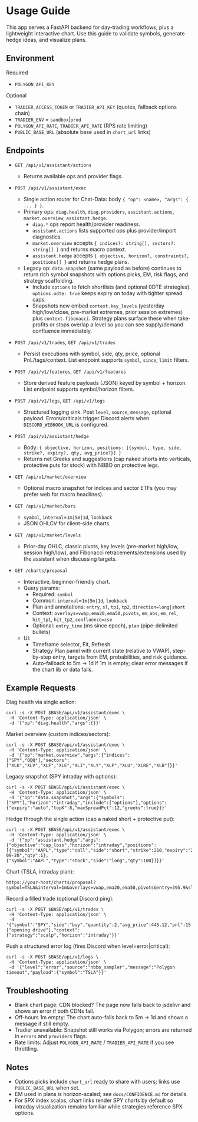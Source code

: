 # Usage Guide

This app serves a FastAPI backend for day-trading workflows, plus a lightweight interactive chart. Use this guide to validate symbols, generate hedge ideas, and visualize plans.

## Environment

Required
- `POLYGON_API_KEY`

Optional
- `TRADIER_ACCESS_TOKEN` or `TRADIER_API_KEY` (quotes, fallback options chain)
- `TRADIER_ENV` = `sandbox`|`prod`
- `POLYGON_API_RATE`, `TRADIER_API_RATE` (RPS rate limiting)
- `PUBLIC_BASE_URL` (absolute base used in `chart_url` links)

## Endpoints

- `GET /api/v1/assistant/actions`
  - Returns available ops and provider flags.

- `POST /api/v1/assistant/exec`
  - Single action router for Chat-Data: body `{ "op": <name>, "args": { ... } }`.
  - Primary ops: `diag.health`, `diag.providers`, `assistant.actions`, `market.overview`, `assistant.hedge`.
    - `diag.*` ops report health/provider readiness.
    - `assistant.actions` lists supported ops plus provider/import diagnostics.
    - `market.overview` accepts `{ indices?: string[], sectors?: string[] }` and returns macro context.
    - `assistant.hedge` accepts `{ objective, horizon?, constraints?, positions[] }` and returns hedge plans.
  - Legacy op: `data.snapshot` (same payload as before) continues to return rich symbol snapshots with options picks, EM, risk flags, and strategy scaffolding.
    - Include `options` to fetch shortlists (and optional 0DTE strategies). `options.odte: true` keeps expiry on today with tighter spread caps.
    - Snapshots now embed `context.key_levels` (yesterday high/low/close, pre-market extremes, prior session extremes) plus `context.fibonacci`. Strategy plans surface these when take-profits or stops overlap a level so you can see supply/demand confluence immediately.

- `POST /api/v1/trades`, `GET /api/v1/trades`
  - Persist executions with symbol, side, qty, price, optional PnL/tags/context. List endpoint supports `symbol`, `since`, `limit` filters.

- `POST /api/v1/features`, `GET /api/v1/features`
  - Store derived feature payloads (JSON) keyed by symbol + horizon. List endpoint supports symbol/horizon filters.

- `POST /api/v1/logs`, `GET /api/v1/logs`
  - Structured logging sink. Post `level`, `source`, `message`, optional payload. Errors/criticals trigger Discord alerts when `DISCORD_WEBHOOK_URL` is configured.

- `POST /api/v1/assistant/hedge`
  - Body: `{ objective, horizon, positions: [{symbol, type, side, strike?, expiry?, qty, avg_price?}] }`
  - Returns net Greeks and suggestions (cap naked shorts into verticals, protective puts for stock) with NBBO on protective legs.

- `GET /api/v1/market/overview`
  - Optional macro snapshot for indices and sector ETFs (you may prefer web for macro headlines).

- `GET /api/v1/market/bars`
  - `symbol`, `interval`=`1m|5m|1d`, `lookback`
  - JSON OHLCV for client-side charts.

- `GET /api/v1/market/levels`
  - Prior-day OHLC, classic pivots, key levels (pre-market high/low, session high/low), and Fibonacci retracements/extensions used by the assistant when discussing targets.

- `GET /charts/proposal`
  - Interactive, beginner-friendly chart.
  - Query params:
    - Required: `symbol`
    - Common: `interval`=`1m|5m|1d`, `lookback`
    - Plan and annotations: `entry`, `sl`, `tp1`, `tp2`, `direction=long|short`
    - Context: `overlays=vwap,ema20,ema50,pivots`, `em_abs`, `em_rel`, `hit_tp1`, `hit_tp2`, `confluence=csv`
    - Optional: `entry_time` (ms since epoch), `plan` (pipe-delimited bullets)
  - UI:
    - Timeframe selector, Fit, Refresh
    - Strategy Plan panel with current state (relative to VWAP), step-by-step entry, targets from EM, probabilities, and risk guidance.
    - Auto-fallback to 5m → 1d if 1m is empty; clear error messages if the chart lib or data fails.

## Example Requests

Diag health via single action:
```
curl -s -X POST $BASE/api/v1/assistant/exec \
 -H 'Content-Type: application/json' \
 -d '{"op":"diag.health","args":{}}'
```

Market overview (custom indices/sectors):
```
curl -s -X POST $BASE/api/v1/assistant/exec \
 -H 'Content-Type: application/json' \
 -d '{"op":"market.overview","args":{"indices":["SPY","QQQ"],"sectors":["XLK","XLV","XLF","XLE","XLI","XLY","XLP","XLU","XLRE","XLB"]}}'
```

Legacy snapshot (SPY intraday with options):
```
curl -s -X POST $BASE/api/v1/assistant/exec \
 -H 'Content-Type: application/json' \
 -d '{"op":"data.snapshot","args":{"symbols":["SPY"],"horizon":"intraday","include":["options"],"options":{"expiry":"auto","topK":8,"maxSpreadPct":12,"greeks":true}}}'
```

Hedge through the single action (cap a naked short + protective put):
```
curl -s -X POST $BASE/api/v1/assistant/exec \
 -H 'Content-Type: application/json' \
 -d '{"op":"assistant.hedge","args":{"objective":"cap_loss","horizon":"intraday","positions":[{"symbol":"AAPL","type":"call","side":"short","strike":210,"expiry":"2025-09-20","qty":1},{"symbol":"AAPL","type":"stock","side":"long","qty":100}]}}'
```

Chart (TSLA, intraday plan):
```
https://your-host/charts/proposal?symbol=TSLA&interval=1m&overlays=vwap,ema20,ema50,pivots&entry=395.9&sl=393.3&tp1=398.6&tp2=401.2&direction=long&em_abs=2.5&hit_tp1=0.68&hit_tp2=0.42
```

Record a filled trade (optional Discord ping):
```
curl -s -X POST $BASE/api/v1/trades \
 -H 'Content-Type: application/json' \
 -d '{"symbol":"SPY","side":"buy","quantity":2,"avg_price":445.12,"pnl":15.8,"tags":["opening drive"],"context":{"strategy":"scalp","horizon":"intraday"}}'
```

Push a structured error log (fires Discord when level=error|critical):
```
curl -s -X POST $BASE/api/v1/logs \
 -H 'Content-Type: application/json' \
 -d '{"level":"error","source":"nbbo_sampler","message":"Polygon timeout","payload":{"symbol":"TSLA"}}'
```

## Troubleshooting

- Blank chart page: CDN blocked? The page now falls back to jsdelivr and shows an error if both CDNs fail.
- Off-hours 1m empty: The chart auto-falls back to 5m → 1d and shows a message if still empty.
- Tradier unavailable: Snapshot still works via Polygon; errors are returned in `errors` and `providers` flags.
- Rate limits: Adjust `POLYGON_API_RATE` / `TRADIER_API_RATE` if you see throttling.

## Notes

- Options picks include `chart_url` ready to share with users; links use `PUBLIC_BASE_URL` when set.
- EM used in plans is horizon-scaled; see `docs/CONFIDENCE.md` for details.
- For SPX index scalps, chart links render SPY charts by default so intraday visualization remains familiar while strategies reference SPX options.
